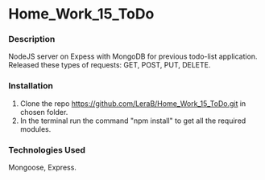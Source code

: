 # Home_Work_15_ToDo

### Description

NodeJS server on Expess with MongoDB for previous todo-list application.
Released these types of requests: GET, POST, PUT, DELETE.

###  Installation

1. Clone the repo https://github.com/LeraB/Home_Work_15_ToDo.git in chosen folder.
2. In the terminal run the command "npm install" to get all the required modules.


### Technologies Used

Mongoose, Express.
